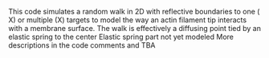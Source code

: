 This code simulates a random walk in 2D with reflective boundaries to one ( X) or multiple (X) targets to model the way an actin filament tip interacts with a membrane surface. 
The walk is effectively a diffusing point tied by an elastic spring to the center
Elastic spring part not yet modeled
More descriptions in the code comments and TBA
